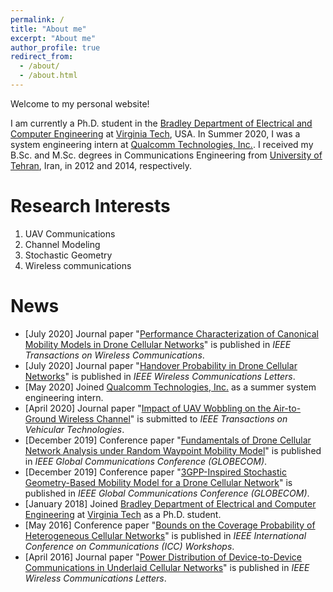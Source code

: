 ```yaml
---
permalink: /
title: "About me"
excerpt: "About me"
author_profile: true
redirect_from: 
  - /about/
  - /about.html
---
```


Welcome to my personal website!

I am currently a Ph.D. student in the [Bradley Department of Electrical and Computer Engineering](https://ece.vt.edu) at [Virginia Tech](https://vt.edu), USA. In Summer 2020, I was a system engineering intern at [Qualcomm Technologies, Inc.](https://www.qualcomm.com). I received my B.Sc. and M.Sc. degrees in Communications Engineering from [University of Tehran](https://ut.ac.ir/en), Iran, in 2012 and 2014, respectively.

Research Interests
======
1. UAV Communications
2. Channel Modeling
3. Stochastic Geometry
4. Wireless communications

News
======
* [July 2020] Journal paper "[Performance Characterization of Canonical Mobility Models in Drone Cellular Networks](https://ieeexplore.ieee.org/abstract/document/9078878)" is published in *IEEE Transactions on Wireless Communications*.
* [July 2020] Journal paper "[Handover Probability in Drone Cellular Networks](https://ieeexplore.ieee.org/abstract/document/9003219)" is published in *IEEE Wireless Communications Letters*.
* [May 2020] Joined [Qualcomm Technologies, Inc.](https://www.qualcomm.com) as a summer system engineering intern.
* [April 2020] Journal paper "[Impact of UAV Wobbling on the Air-to-Ground Wireless Channel](https://arxiv.org/abs/2004.02771)" is submitted to *IEEE Transactions on Vehicular Technologies*.
* [December 2019] Conference paper "[Fundamentals of Drone Cellular Network Analysis under Random Waypoint Mobility Model](https://ieeexplore.ieee.org/abstract/document/9013341)" is published in *IEEE Global Communications Conference (GLOBECOM)*.
* [December 2019] Conference paper "[3GPP-Inspired Stochastic Geometry-Based Mobility Model for a Drone Cellular Network](https://ieeexplore.ieee.org/abstract/document/9013645)" is published in *IEEE Global Communications Conference (GLOBECOM)*.
* [January 2018] Joined [Bradley Department of Electrical and Computer Engineering](https://ece.vt.edu) at [Virginia Tech](https://vt.edu) as a Ph.D. student.
* [May 2016] Conference paper "[Bounds on the Coverage Probability of Heterogeneous Cellular Networks](https://ieeexplore.ieee.org/abstract/document/7503878)" is published in *IEEE International Conference on Communications (ICC) Workshops*.
* [April 2016] Journal paper "[Power Distribution of Device-to-Device Communications in Underlaid Cellular Networks](https://ieeexplore.ieee.org/abstract/document/7383234)" is published in *IEEE Wireless Communications Letters*.
